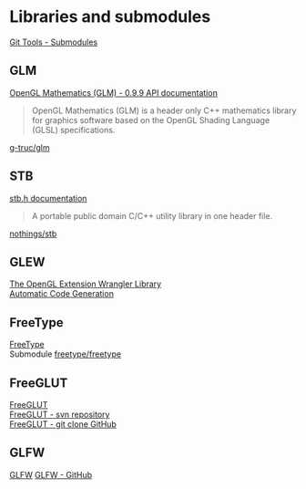 # Libraries and submodules

[Git Tools - Submodules](https://git-scm.com/book/en/v2/Git-Tools-Submodules)

## GLM

[OpenGL Mathematics (GLM) - 0.9.9 API documentation](https://glm.g-truc.net/0.9.9/api/index.html)

> OpenGL Mathematics (GLM) is a header only C++ mathematics library for graphics software based on the OpenGL Shading Language (GLSL) specifications.

[g-truc/glm](https://github.com/g-truc/glm)

## STB

[stb.h documentation](https://nothings.org/stb/stb_h.html)

> A portable public domain C/C++ utility library in one header file.

[nothings/stb](https://github.com/nothings/stb)

## GLEW

[The OpenGL Extension Wrangler Library](http://glew.sourceforge.net/)  
[Automatic Code Generation](http://glew.sourceforge.net/advanced.html)

## FreeType

[FreeType](https://freetype.org/)  
Submodule [freetype/freetype](https://github.com/freetype/freetype)

## FreeGLUT

[FreeGLUT](http://freeglut.sourceforge.net/)  
[FreeGLUT - svn repository](https://sourceforge.net/p/freeglut/code/HEAD/tree/)  
[FreeGLUT - git clone GitHub](https://github.com/dcnieho/FreeGLUT)  

## GLFW

[GLFW](https://www.glfw.org/)
[GLFW - GitHub](https://github.com/glfw/glfw)
